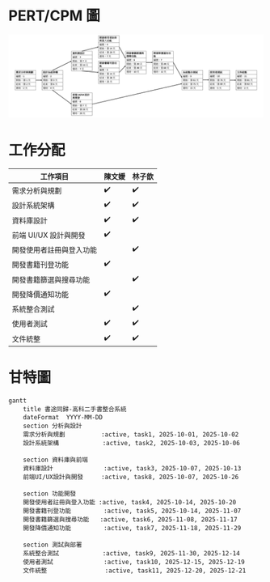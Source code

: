 # PERT/CPM 圖
![PERT/CPM 圖](PERT.png)

# 工作分配
| 工作項目                  | 陳文嬡 | 林子歆 |
|---------------------------|--------|--------|
| 需求分析與規劃            | ✔️     | ✔️     |
| 設計系統架構              | ✔️     | ✔️     |
| 資料庫設計                | ✔️     | ✔️     |
| 前端 UI/UX 設計與開發     | ✔️     |        |
| 開發使用者註冊與登入功能   |        | ✔️     |
| 開發書籍刊登功能          | ✔️     |        |
| 開發書籍篩選與搜尋功能    |        | ✔️     |
| 開發降價通知功能          | ✔️     |        |
| 系統整合測試              |        | ✔️     |
| 使用者測試                | ✔️     | ✔️     |
| 文件統整                  | ✔️     | ✔️     |

# 甘特圖
``` mermaid
gantt
    title 書途同歸-高科二手書整合系統
    dateFormat  YYYY-MM-DD
    section 分析與設計
    需求分析與規劃          :active, task1, 2025-10-01, 2025-10-02
    設計系統架構            :active, task2, 2025-10-03, 2025-10-06

    section 資料庫與前端
    資料庫設計              :active, task3, 2025-10-07, 2025-10-13
    前端UI/UX設計與開發     :active, task8, 2025-10-07, 2025-10-26

    section 功能開發
    開發使用者註冊與登入功能 :active, task4, 2025-10-14, 2025-10-20
    開發書籍刊登功能         :active, task5, 2025-10-14, 2025-11-07
    開發書籍篩選與搜尋功能   :active, task6, 2025-11-08, 2025-11-17
    開發降價通知功能         :active, task7, 2025-11-18, 2025-11-29

    section 測試與部署
    系統整合測試            :active, task9, 2025-11-30, 2025-12-14
    使用者測試              :active, task10, 2025-12-15, 2025-12-19
    文件統整                :active, task11, 2025-12-20, 2025-12-21

```

